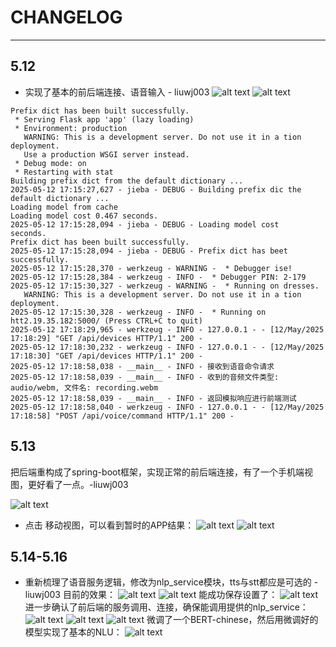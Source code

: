 # CHANGELOG
---
## 5.12
* 实现了基本的前后端连接、语音输入 - liuwj003
![alt text](imgs/image_1.png)
![alt text](imgs/image_2.png)
```
Prefix dict has been built successfully.
 * Serving Flask app 'app' (lazy loading)
 * Environment: production
   WARNING: This is a development server. Do not use it in a tion deployment.
   Use a production WSGI server instead.
 * Debug mode: on
 * Restarting with stat
Building prefix dict from the default dictionary ...
2025-05-12 17:15:27,627 - jieba - DEBUG - Building prefix dic the default dictionary ...
Loading model from cache 
Loading model cost 0.467 seconds.
2025-05-12 17:15:28,094 - jieba - DEBUG - Loading model cost 
seconds.
Prefix dict has been built successfully.
2025-05-12 17:15:28,094 - jieba - DEBUG - Prefix dict has beet successfully.
2025-05-12 17:15:28,370 - werkzeug - WARNING -  * Debugger ise!
2025-05-12 17:15:28,384 - werkzeug - INFO -  * Debugger PIN: 2-179
2025-05-12 17:15:30,327 - werkzeug - WARNING -  * Running on dresses.
   WARNING: This is a development server. Do not use it in a tion deployment.
2025-05-12 17:15:30,328 - werkzeug - INFO -  * Running on htt2.19.35.182:5000/ (Press CTRL+C to quit)
2025-05-12 17:18:29,965 - werkzeug - INFO - 127.0.0.1 - - [12/May/2025 
17:18:29] "GET /api/devices HTTP/1.1" 200 -
2025-05-12 17:18:30,232 - werkzeug - INFO - 127.0.0.1 - - [12/May/2025 
17:18:30] "GET /api/devices HTTP/1.1" 200 -
2025-05-12 17:18:58,038 - __main__ - INFO - 接收到语音命令请求
2025-05-12 17:18:58,039 - __main__ - INFO - 收到的音频文件类型: audio/webm, 文件名: recording.webm
2025-05-12 17:18:58,039 - __main__ - INFO - 返回模拟响应进行前端测试   
2025-05-12 17:18:58,040 - werkzeug - INFO - 127.0.0.1 - - [12/May/2025 
17:18:58] "POST /api/voice/command HTTP/1.1" 200 -
```

## 5.13
把后端重构成了spring-boot框架，实现正常的前后端连接，有了一个手机端视图，更好看了一点。-liuwj003

![alt text](imgs/image_3.png)
* 点击 移动视图，可以看到暂时的APP结果：
![alt text](imgs/image_4.png)
![alt text](imgs/image_5.png)

## 5.14-5.16 
* 重新梳理了语音服务逻辑，修改为nlp_service模块，tts与stt都应是可选的 - liuwj003 
目前的效果：
![alt text](imgs/image_10.png)
![alt text](imgs/image_11.png)
能成功保存设置了：
![alt text](imgs/image_save_setting.png)
进一步确认了前后端的服务调用、连接，确保能调用提供的nlp_service：
![alt text](imgs/main_page_test.png)
![alt text](imgs/phone_page_text_test.png)
![alt text](imgs/phone_page_voice_test.png)
微调了一个BERT-chinese，然后用微调好的模型实现了基本的NLU：
![alt text](imgs/bert_zh_v1.png)
